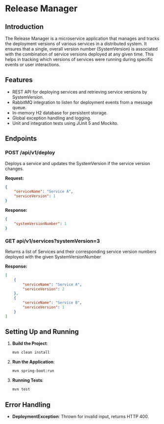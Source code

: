 # Release Manager

## Introduction

The Release Manager is a microservice application that manages and tracks the deployment versions of various services in a distributed system. It ensures that a single, overall version number (SystemVersion) is associated with the combination of service versions deployed at any given time. This helps in tracking which versions of services were running during specific events or user interactions.

## Features

- REST API for deploying services and retrieving service versions by SystemVersion.
- RabbitMQ integration to listen for deployment events from a message queue.
- In-memory H2 database for persistent storage.
- Global exception handling and logging.
- Unit and integration tests using JUnit 5 and Mockito.

## Endpoints

### POST /api/v1/deploy

Deploys a service and updates the SystemVersion if the service version changes.

**Request:**

```json
{
    "serviceName": "Service A", 
    "serviceVersion": 1 
}
```

**Response:**
```json
{
    "systemVersionNumber": 1
}
```


### GET api/v1/services?systemVersion=3

Returns a list of Services and their corresponding service version numbers deployed with the given SystemVersionNumber

**Response:**
```json
[
    {
        "serviceName": "Service A",
        "serviceVersion": 2
    },
    {
        "serviceName": "Service B",
        "serviceVersion": 1
    }
]
```


## Setting Up and Running

1. **Build the Project**:
    ```bash
    mvn clean install
    ```

2. **Run the Application**:
    ```bash
    mvn spring-boot:run
    ```

3. **Running Tests**:
    ```bash
    mvn test
    ```

## Error Handling

- **DeploymentException**: Thrown for invalid input, returns HTTP 400.
